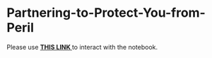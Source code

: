 # Partnering-to-Protect-You-from-Peril
Please use <a href="https://nbviewer.jupyter.org/github/kpourang/Partnering-to-Protect-You-from-Peril/blob/main/notebook.ipynb"> <b> THIS LINK </b></a> to interact with the notebook.
